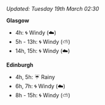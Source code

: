*Updated: Tuesday 19th March 02:30*

**Glasgow**

* 4h: :cyclone: Windy (:cloud:)
* 5h - 13h: :cyclone: Windy (:partly_sunny:)
* 14h, 15h: :cyclone: Windy (:cloud:)

**Edinburgh**

* 4h, 5h: :umbrella: Rainy
* 6h, 7h: :cyclone: Windy (:cloud:)
* 8h - 15h: :cyclone: Windy (:partly_sunny:)
